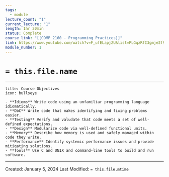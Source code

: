 ```yaml
---
tags:
  - module
lecture_count: "1"
current_lecture: "1"
length: 1hr 20min
status: Complete
course_link: "[[COMP 2160 - Programming Practices]]"
link: https://www.youtube.com/watch?v=F_ufELapjZU&list=PLGqzRfI3gmje2f9SN2OBtfgb3bqnVkzg1&index=1&t=580s
module_number: 1
---
```

# `= this.file.name`
---

```ad-hint
title: Course Objectives
icon: bullseye

- **Idioms** Write code using an unfamiliar programming language idiomatically.
- **DbC** Write code that makes identifying and fixing problems easier.
- **Testing** Verify and valudate that code meets a set of well-defined expectations.
- **Design** Modularize code via well-defined functional units.
- **Memory** Describe how memory is used and safely managed within code they write.
- **Performance** Identify systemic performance issues and provide mitigating solutions.
- **Tools** Use C and UNIX and command-line tools to build and run software.

```




---
Created: January 5, 2024
Last Modified: `= this.file.mtime`
